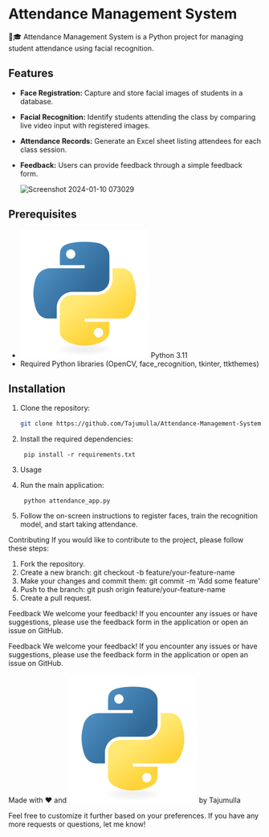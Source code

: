 # Attendance Management System

📅🎓 Attendance Management System is a Python project for managing student attendance using facial recognition.

## Features

- **Face Registration:** Capture and store facial images of students in a database.
- **Facial Recognition:** Identify students attending the class by comparing live video input with registered images.
- **Attendance Records:** Generate an Excel sheet listing attendees for each class session.
- **Feedback:** Users can provide feedback through a simple feedback form.
  
  ![Screenshot 2024-01-10 073029](https://github.com/Tajumulla/Attendance-Management-System/assets/96761008/e3913469-ab73-4e0e-96ae-91520e653f1d)


## Prerequisites

- ![Python Icon](https://raw.githubusercontent.com/devicons/devicon/master/icons/python/python-original.svg)
 Python 3.11
- Required Python libraries (OpenCV, face_recognition, tkinter, ttkthemes)

## Installation

1. Clone the repository:

   ```bash
   git clone https://github.com/Tajumulla/Attendance-Management-System.git
   
2. Install the required dependencies:

        pip install -r requirements.txt

3. Usage
  1. Run the main application:

          python attendance_app.py
     
  2. Follow the on-screen instructions to register faces, train the recognition model, and start taking attendance.

Contributing
If you would like to contribute to the project, please follow these steps:

1. Fork the repository.
2. Create a new branch: git checkout -b feature/your-feature-name
3. Make your changes and commit them: git commit -m 'Add some feature'
4. Push to the branch: git push origin feature/your-feature-name
5. Create a pull request.
   
Feedback
We welcome your feedback! If you encounter any issues or have suggestions, please use the feedback form in the application or open an issue on GitHub.

Feedback
We welcome your feedback! If you encounter any issues or have suggestions, please use the feedback form in the application or open an issue on GitHub.

Made with ❤️ and ![Python Icon](https://raw.githubusercontent.com/devicons/devicon/master/icons/python/python-original.svg)
 by Tajumulla

Feel free to customize it further based on your preferences. If you have any more requests or questions, let me know!

